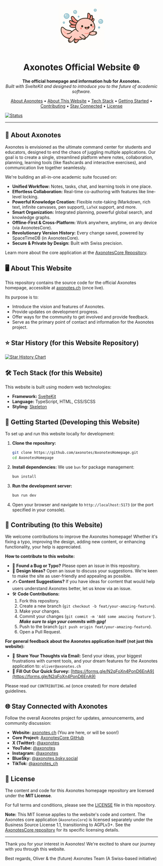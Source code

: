 <p align="center">
  <a href="https://axonotes.ch">
    <!-- Assuming assets folder is at the root of your homepage repo -->
    <img src="assets/logo_no_text.png" alt="Axonotes Logo" width="150"/>
  </a>
</p>

<h1 align="center">Axonotes Official Website 🌐</h1>

<p align="center">
  <strong>The official homepage and information hub for Axonotes.</strong>
  <br />
  <em>Built with SvelteKit and designed to introduce you to the future of academic software.</em>
</p>

<p align="center">
  <a href="#about-axonotes">About Axonotes</a> •
  <a href="#about-this-website">About This Website</a> •
  <a href="#tech-stack">Tech Stack</a> •
  <a href="#getting-started">Getting Started</a> •
  <a href="#contributing">Contributing</a> •
  <a href="#stay-connected-with-axonotes">Stay Connected</a> •
  <a href="#license">License</a>
</p>

[![Status](https://img.shields.io/badge/status-early%20development-orange)](https://github.com/axonotes/AxonotesHomepage)

---

## 🎯 About Axonotes

Axonotes is envisioned as the ultimate command center for students and educators, designed to end the chaos of juggling
multiple applications. Our goal is to create a single, streamlined platform where notes, collaboration, planning,
learning tools (like flashcards and interactive exercises), and communication live together seamlessly.

We're building an all-in-one academic suite focused on:

- **Unified Workflow:** Notes, tasks, chat, and learning tools in one place.
- **Effortless Collaboration:** Real-time co-authoring with features like line-level locking.
- **Powerful Knowledge Creation:** Flexible note-taking (Markdown, rich text, infinite canvases, pen support), `LaTeX`
  support, and more.
- **Smart Organization:** Integrated planning, powerful global search, and knowledge graphs.
- **Offline-First & Cross-Platform:** Work anywhere, anytime, on any device (via AxonotesCore).
- **Revolutionary Version History:** Every change saved, powered by SpaceTimeDB (in AxonotesCore).
- **Secure & Private by Design:** Built with Swiss precision.

Learn more about the core application at the [AxonotesCore Repository](https://github.com/axonotes/AxonotesCore).

## 🖥️ About This Website

This repository contains the source code for the official Axonotes homepage, accessible at [axonotes.ch](https://axonotes.ch) (once live).

Its purpose is to:

- Introduce the vision and features of Axonotes.
- Provide updates on development progress.
- Offer ways for the community to get involved and provide feedback.
- Serve as the primary point of contact and information for the Axonotes project.

## ⭐ Star History (for this Website Repository)

[![Star History Chart](https://api.star-history.com/svg?repos=axonotes/AxonotesHomepage&type=Date)](https://www.star-history.com/#axonotes/AxonotesHomepage&Date)

## 🛠️ Tech Stack (for this Website)

This website is built using modern web technologies:

- **Framework:** [SvelteKit](https://kit.svelte.dev/)
- **Language:** TypeScript, HTML, CSS/SCSS
- **Styling:** [Skeleton](https://skeleton.dev)

## 🚀 Getting Started (Developing this Website)

To set up and run this website locally for development:

1.  **Clone the repository:**
    ```bash
    git clone https://github.com/axonotes/AxonotesHomepage.git
    cd AxonotesHomepage
    ```
2.  **Install dependencies:**
    We use `bun` for package management:
    ```bash
    bun install
    ```
3.  **Run the development server:**
    ```bash
    bun run dev
    ```
4.  Open your browser and navigate to `http://localhost:5173` (or the port specified in your console).

## 🤝 Contributing (to this Website)

We welcome contributions to improve the Axonotes homepage! Whether it's fixing a typo, improving the design, adding new content, or enhancing functionality, your help is appreciated.

**How to contribute to this website:**

- 🔎 **Found a Bug or Typo?** Please open an issue in this repository.
- 🎨 **Design Ideas?** Open an issue to discuss your suggestions. We're keen to make the site as user-friendly and appealing as possible.
- ✍️ **Content Suggestions?** If you have ideas for content that would help users understand Axonotes better, let us know via an issue.
- 🛠️ **Code Contributions:**
    1.  Fork this repository.
    2.  Create a new branch (`git checkout -b feat/your-amazing-feature`).
    3.  Make your changes.
    4.  Commit your changes (`git commit -m 'Add some amazing feature'`). **_Make sure to sign your commits with gpg!_**
    5.  Push to the branch (`git push origin feat/your-amazing-feature`).
    6.  Open a Pull Request.

**For general feedback about the Axonotes application itself (not just this website):**

- 📧 **Share Your Thoughts via Email:** Send your ideas, your biggest frustrations with current tools, and your dream features for the Axonotes application to: `oliver@axonotes.ch`
- 📝 **Fill Out Our Quick Survey:** [https://forms.gle/N2qFoXn4PonD6EnA9](https://forms.gle/N2qFoXn4PonD6EnA9)

Please read our `CONTRIBUTING.md` (once created) for more detailed guidelines.

## 🌐 Stay Connected with Axonotes

Follow the overall Axonotes project for updates, announcements, and community discussion:

- **Website:** [axonotes.ch](https://axonotes.ch) (You are here, or will be soon!)
- **Core Project:** [AxonotesCore GitHub](https://github.com/axonotes/AxonotesCore)
- **X (Twitter):** [@axonotes](https://twitter.com/axonotes)
- **YouTube:** [@axonotes](https://youtube.com/@axonotes)
- **Instagram:** [@axonotes](https://instagram.com/axonotes)
- **BlueSky:** [@axonotes.bsky.social](https://bsky.app/profile/axonotes.bsky.social)
- **TikTok:** [@axonotes_ch](https://www.tiktok.com/@axonotes_ch)

## 📜 License

The content and code for this Axonotes homepage repository are licensed under the **MIT License**.

For full terms and conditions, please see the [LICENSE](LICENSE) file in this repository.

**Note:** This MIT license applies to the website's code and content. The Axonotes core application (`AxonotesCore`) is licensed separately under the Business Source License 1.1, transitioning to AGPLv3+. See the [AxonotesCore repository](https://github.com/axonotes/AxonotesCore) for its specific licensing details.

---

Thank you for your interest in Axonotes! We're excited to share our journey with you through this website.

Best regards,
Oliver & the (future) Axonotes Team
(A Swiss-based initiative)
